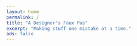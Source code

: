 ```yaml
---
layout: home
permalink: /
title: "A Designer's Faux Pas"
excerpt: "Making stuff one mistake at a time."
ads: false
---
```


<div id="js-home-strings" style="display:none;">
  <p>
    <span class="home__title">Hello, my name is Michael ^1500</span><br>
    I am just another time traveling,^1000 designer, ^1000 husband, ^1000 father of twins, ^1000 illustrator, ^1000 and gadget geek ^1000 from Buffalo New York. ^1000<br>
    I enjoy eating chicken wings, ^1000 <a href="{{ site.url }}/paperfaces/">sketching on an iPad</a>, ^1000 and playing Xbox. ^1000<br>
    Made Mistakes is my place for writing <a href="{{ site.url }}/articles/">blog articles</a>, ^1000 <a href="{{ site.url }}/mastering-paper/">Paper by FiftyThree tutorials</a>, ^1500 and other <a href="{{ site.url }}/work/">creative endeavors</a>. ^1000
  </p>
</div>

<span id="js-home-typed" class="home__excerpt"></span>

